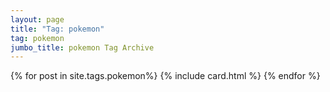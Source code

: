 ```yaml
---
layout: page
title: "Tag: pokemon"
tag: pokemon
jumbo_title: pokemon Tag Archive
---
```

<div class="row">
{% for post in site.tags.pokemon%}
{% include card.html %}
{% endfor %}
</div>